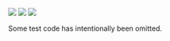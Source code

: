 ![](https://img.shields.io/badge/day%20📅-16-blue)
![](https://img.shields.io/badge/days%20completed-15-red)
![](https://img.shields.io/badge/stars%20⭐-30-yellow)

Some test code has intentionally been omitted.
